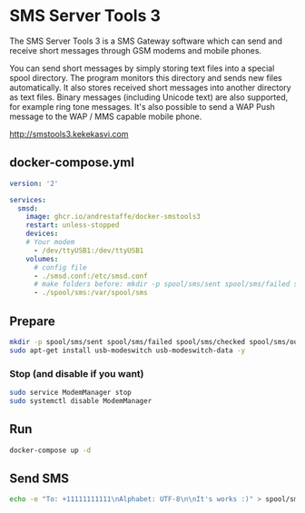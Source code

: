 # SMS Server Tools 3

The SMS Server Tools 3 is a SMS Gateway software which can send and receive short messages through GSM modems and mobile phones.

You can send short messages by simply storing text files into a special spool directory. The program monitors this directory and sends new files automatically. It also stores received short messages into another directory as text files. Binary messages (including Unicode text) are also supported, for example ring tone messages. It's also possible to send a WAP Push message to the WAP / MMS capable mobile phone.

<http://smstools3.kekekasvi.com>

## docker-compose.yml

```yml
version: '2'

services:
  smsd:
    image: ghcr.io/andrestaffe/docker-smstools3
    restart: unless-stopped
    devices:
    # Your modem
      - /dev/ttyUSB1:/dev/ttyUSB1
    volumes:
      # config file
      - ./smsd.conf:/etc/smsd.conf
      # make folders before: mkdir -p spool/sms/sent spool/sms/failed spool/sms/checked spool/sms/outgoing spool/sms/incoming
      - ./spool/sms:/var/spool/sms
```

## Prepare

```sh
mkdir -p spool/sms/sent spool/sms/failed spool/sms/checked spool/sms/outgoing spool/sms/incoming
sudo apt-get install usb-modeswitch usb-modeswitch-data -y
```

### Stop (and disable if you want)

```sh
sudo service ModemManager stop
sudo systemctl disable ModemManager
```

## Run

```sh
docker-compose up -d
```

## Send SMS

```sh
echo -e "To: +11111111111\nAlphabet: UTF-8\n\nIt's works :)" > spool/sms/outgoing/$(date +%s)
```
